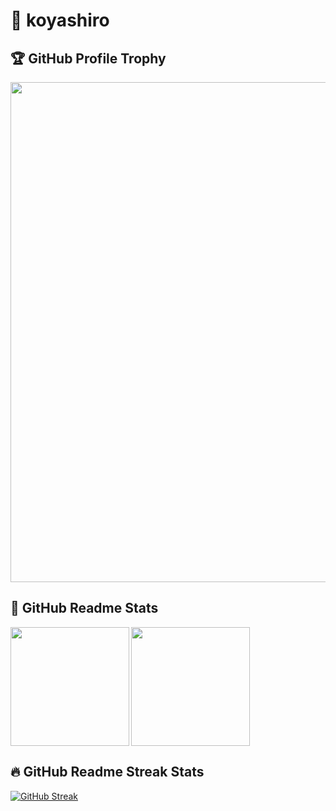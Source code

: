 # 🦊 koyashiro

## 🏆 GitHub Profile Trophy

<a href="https://github.com/ryo-ma/github-profile-trophy">
  <img width=800 src="https://github-profile-trophy.vercel.app/?username=koyashiro&column=8&theme=onedark&no-frame=true"/>
</a>

## 📝 GitHub Readme Stats

<div>
  <a href="https://github.com/anuraghazra/github-readme-stats">
    <img height="190" align="left" src="https://github-readme-stats.vercel.app/api?username=koyashiro&count_private=true&include_all_commits=true&show_icons=true&theme=onedark" />
  </a>
  <a href="https://github.com/anuraghazra/github-readme-stats">
    <img height="190" src="https://github-readme-stats.vercel.app/api/top-langs/?username=koyashiro&layout=compact&hide=html,css&langs_count=10&theme=onedark" />
  </a>
</div>

## 🔥 GitHub Readme Streak Stats

[![GitHub Streak](http://github-readme-streak-stats.herokuapp.com?user=koyashiro&theme=dark)](https://git.io/streak-stats)

<!--
**koyashiro/koyashiro** is a ✨ _special_ ✨ repository because its `README.md` (this file) appears on your GitHub profile.

Here are some ideas to get you started:

- 🔭 I’m currently working on ...
- 🌱 I’m currently learning ...
- 👯 I’m looking to collaborate on ...
- 🤔 I’m looking for help with ...
- 💬 Ask me about ...
- 📫 How to reach me: ...
- 😄 Pronouns: ...
- ⚡ Fun fact: ...
-->
